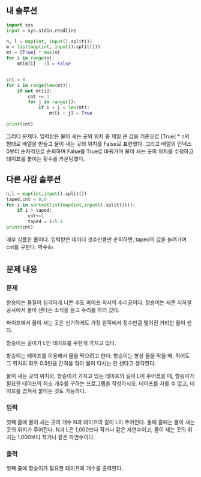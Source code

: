 ## 내 솔루션
```python
import sys
input = sys.stdin.readline

n, l = map(int, input().split())
m = list(map(int, input().split()))
mt = [True] * max(m)
for i in range(n):
    mt[m[i] - 1] = False


cnt = 0
for i in range(len(mt)):
    if not mt[i]:
        cnt += 1
        for j in range(l):
            if i + j < len(mt):
                mt[i + j] = True

print(cnt)
```
그리디 문제다. 입력받은 물이 새는 곳의 위치 중 제일 큰 값을 기준으로 [True] * n의 형태로 배열을 만들고 물이 새는 곳의 위치를 False로 표현했다. 그리고 배열의 인덱스 0부터 순차적으로 순회하며
False를 True로 바꿔가며 물이 새는 곳의 위치를 수정하고 테이프를 붙이는 횟수를 카운팅했다.

## 다른 사람 솔루션
```python
n,l = map(int,input().split())
taped,cnt = 0,0
for i in sorted(list(map(int,input().split()))):
    if i > taped:
        cnt+=1
        taped = i+l-1
print(cnt)
```
매우 심플한 풀이다. 입력받은 데이터 갯수만큼만 순회하면, taped의 값을 늘려가며 cnt를 구한다. 박수👍. 

## 문제 내용
### 문제
항승이는 품질이 심각하게 나쁜 수도 파이프 회사의 수리공이다. 항승이는 세준 지하철 공사에서 물이 샌다는 소식을 듣고 수리를 하러 갔다.

파이프에서 물이 새는 곳은 신기하게도 가장 왼쪽에서 정수만큼 떨어진 거리만 물이 샌다.

항승이는 길이가 L인 테이프를 무한개 가지고 있다.

항승이는 테이프를 이용해서 물을 막으려고 한다. 항승이는 항상 물을 막을 때, 적어도 그 위치의 좌우 0.5만큼 간격을 줘야 물이 다시는 안 샌다고 생각한다.

물이 새는 곳의 위치와, 항승이가 가지고 있는 테이프의 길이 L이 주어졌을 때, 항승이가 필요한 테이프의 최소 개수를 구하는 프로그램을 작성하시오. 테이프를 자를 수 없고, 테이프를 겹쳐서 붙이는 것도 가능하다.

### 입력
첫째 줄에 물이 새는 곳의 개수 N과 테이프의 길이 L이 주어진다. 둘째 줄에는 물이 새는 곳의 위치가 주어진다. N과 L은 1,000보다 작거나 같은 자연수이고, 물이 새는 곳의 위치는 1,000보다 작거나 같은 자연수이다.

### 출력
첫째 줄에 항승이가 필요한 테이프의 개수를 출력한다.